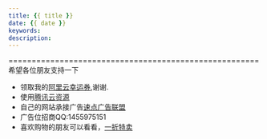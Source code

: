 ```yaml
---
title: {{ title }}
date: {{ date }}
keywords:
description:
---
```



======================================================
希望各位朋友支持一下
- 领取我的[阿里云幸运券](https://promotion.aliyun.com/ntms/act/ambassador/sharetouser.html?userCode=xpdsz87p&utm_source=xpdsz87p),谢谢.
- 使用[腾讯云资源](https://cloud.tencent.com/redirect.php?redirect=1005&cps_key=5a162632de40024cd01aabff4d3f1370)
- 自己的网站承接广告[速点广告联盟](http://www.sudianlm.com/track/c/?rid=2056)
- 广告位招商QQ:1455975151
- 喜欢购物的朋友可以看看，[一折特卖](http://www.1zhe.com/yq/1066027)
<!--注册一折特卖，免费领集分宝，集分宝可以当钱花，免费购物不是梦，注册马上送你10集分宝。-->
